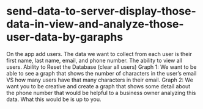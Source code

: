 # send-data-to-server-display-those-data-in-view-and-analyze-those-user-data-by-garaphs


On the app add users. The data we want to collect from each user is their first name, last name, email, and phone number.
The ability to view all users.
Ability to Reset the Database (clear all users)
Graph 1: We want to be able to see a graph that shows the number of characters in the user’s email VS how many users
have that many characters in their email.
Graph 2: We want you to be creative and create a graph that shows some detail about the phone number that would be 
helpful to a business owner analyzing this data. What this would be is up to you.
